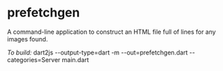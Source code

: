 # prefetchgen

A command-line application to construct an HTML file full of <link rel="prefetch"> lines for any images found.

*To build:* dart2js --output-type=dart -m --out=prefetchgen.dart --categories=Server main.dart
